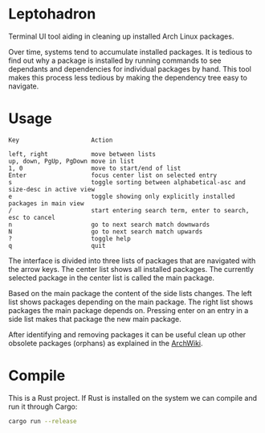 # Leptohadron

Terminal UI tool aiding in cleaning up installed Arch Linux packages.

Over time, systems tend to accumulate installed packages. It is tedious to find out why a package is installed by running commands to see dependants and dependencies for individual packages by hand. This tool makes this process less tedious by making the dependency tree easy to navigate.

# Usage

```
Key                    Action

left, right            move between lists
up, down, PgUp, PgDown move in list
1, 0                   move to start/end of list
Enter                  focus center list on selected entry
s                      toggle sorting between alphabetical-asc and size-desc in active view
e                      toggle showing only explicitly installed packages in main view
/                      start entering search term, enter to search, esc to cancel
n                      go to next search match downwards
N                      go to next search match upwards
?                      toggle help
q                      quit
```

The interface is divided into three lists of packages that are navigated with the arrow keys. The center list shows all installed packages. The currently selected package in the center list is called the main package.

Based on the main package the content of the side lists changes. The left list shows packages depending on the main package. The right list shows packages the main package depends on. Pressing enter on an entry in a side list makes that package the new main package.

After identifying and removing packages it can be useful clean up other obsolete packages (orphans) as explained in the [ArchWiki](
https://wiki.archlinux.org/title/Pacman/Tips_and_tricks#Removing_unused_packages_(orphans)).

# Compile

This is a Rust project. If Rust is installed on the system we can compile and run it through Cargo:

```sh
cargo run --release
```
